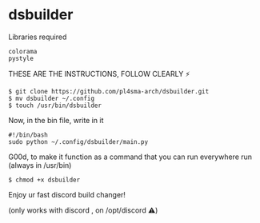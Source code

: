 # dsbuilder
Libraries required
```
colorama
pystyle
```
THESE ARE THE INSTRUCTIONS, FOLLOW CLEARLY ⚡
```
$ git clone https://github.com/pl4sma-arch/dsbuilder.git
$ mv dsbuilder ~/.config
$ touch /usr/bin/dsbuilder
```
Now, in the bin file, write in it
```
#!/bin/bash
sudo python ~/.config/dsbuilder/main.py
```
G00d, to make it function as a command that you can run everywhere run (always in /usr/bin)
```
$ chmod +x dsbuilder
```

Enjoy ur fast discord build changer!

(only works with discord , on /opt/discord ⚠️)
